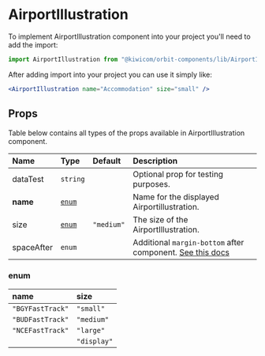 # AirportIllustration

To implement AirportIllustration component into your project you'll need to add the import:

```jsx
import AirportIllustration from "@kiwicom/orbit-components/lib/AirportIllustration";
```

After adding import into your project you can use it simply like:

```jsx
<AirportIllustration name="Accommodation" size="small" />
```

## Props

Table below contains all types of the props available in AirportIllustration component.

| Name       | Type            | Default    | Description                                                                                                                                     |
| :--------- | :-------------- | :--------- | :---------------------------------------------------------------------------------------------------------------------------------------------- |
| dataTest   | `string`        |            | Optional prop for testing purposes.                                                                                                             |
| **name**   | [`enum`](#enum) |            | Name for the displayed Airportillustration.                                                                                                     |
| size       | [`enum`](#enum) | `"medium"` | The size of the AirportIllustration.                                                                                                            |
| spaceAfter | `enum`          |            | Additional `margin-bottom` after component. [See this docs](https://github.com/kiwicom/orbit-components/tree/master/src/common/getSpacingToken) |

### enum

| name             | size        |
| :--------------- | :---------- |
| `"BGYFastTrack"` | `"small"`   |
| `"BUDFastTrack"` | `"medium"`  |
| `"NCEFastTrack"` | `"large"`   |
|                  | `"display"` |
